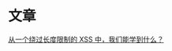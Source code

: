 # 文章
[从一个绕过长度限制的 XSS 中，我们能学到什么？](https://www.tr0y.wang/2020/08/18/IDN/#%E5%88%A9%E7%94%A8%E5%9C%BA%E6%99%AF)

